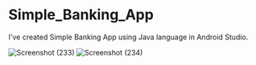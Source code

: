
# Simple_Banking_App
I've created Simple Banking App using Java language in Android Studio.

![Screenshot (233)](https://user-images.githubusercontent.com/72202814/129788306-cc8d4d03-82c3-496d-a6d6-1aa3317f9466.png)
![Screenshot (234)](https://user-images.githubusercontent.com/72202814/129788316-43c3f7a2-4bb0-4e68-b5d8-73335e35fc4f.png)
